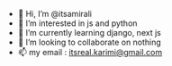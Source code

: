 - 👋 Hi, I’m @itsamirali
- 👀 I’m interested in js and python
- 🌱 I’m currently learning django, next js
- 💞️ I’m looking to collaborate on nothing
- 📫 my email : itsreal.karimi@gmail.com

<!---
itsamirali/itsamirali is a ✨ special ✨ repository because its `README.md` (this file) appears on your GitHub profile.
You can click the Preview link to take a look at your changes.
--->
